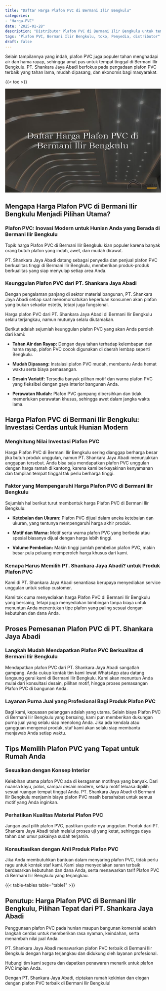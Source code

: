 ```yaml
---
title: "Daftar Harga Plafon PVC di Bermani Ilir Bengkulu"
categories: 
- "Harga-PVC"
date: "2025-01-28"
description: "Distributor Plafon PVC di Bermani Ilir Bengkulu untuk tempat tinggal, perkantoran, dan gerai. Produk unggulan, beragam motif, warna modern, dengan jasa pemasangan dikerjakan oleh tenaga ahli berpengalaman dan garansi resmi!|Jasa penyediaan Plafon PVC di Bermani Ilir Bengkulu bagi kebutuhan tempat tinggal, office, atau ritel, beserta material unggulan dan instalasi oleh tim berpengalaman serta kepastian resmi.|Solusi Plafon PVC di Bermani Ilir Bengkulu yang terpercaya untuk hunian, perkantoran, dan toko, bersama panel unggulan dan penempatan oleh teknisi berpengalaman serta jaminan resmi.|Penjualan Plafon PVC di Bermani Ilir Bengkulu untuk rumah, office, serta gerai, beserta produk unggulan dan pemasangan dikerjakan oleh tim ahli, dilengkapi beserta garansi resmi.}"
tags: "Plafon PVC, Bermani Ilir Bengkulu, toko, Penyedia, distributor"
draft: false
---
```


Selain tampilannya yang indah, plafon PVC juga populer tahan menghadapi air dan hama rayap, sehingga amat pas untuk tempat tinggal di Bermani Ilir Bengkulu. PT. Shankara Jaya Abadi berfokus pada pengadaan plafon PVC terbaik yang tahan lama, mudah dipasang, dan ekonomis bagi masyarakat.

{{< toc >}}

![Daftar Harga Plafon PVC di Bermani Ilir Bengkulu](/images/Harga-PVC/Daftar-Harga-Plafon-PVC-di-Bermani-Ilir-Bengkulu.png)


## Mengapa Harga Plafon PVC di Bermani Ilir Bengkulu Menjadi Pilihan Utama?

### Plafon PVC: Inovasi Modern untuk Hunian Anda yang Berada di Bermani Ilir Bengkulu

Topik harga Plafon PVC di Bermani Ilir Bengkulu kian populer karena banyak orang butuh plafon yang indah, awet, dan mudah dirawat.

PT. Shankara Jaya Abadi datang sebagai penyedia dan penjual plafon PVC berkualitas tinggi di Bermani Ilir Bengkulu, memberikan produk-produk berkualitas yang siap menyulap setiap area Anda.

### Keunggulan Plafon PVC dari PT. Shankara Jaya Abadi

Dengan pengalaman panjang di sektor material bangunan, PT. Shankara Jaya Abadi setiap saat menomorsatukan keperluan konsumen akan plafon yang bukan sekadar estetis, tetapi juga fungsional.

Harga plafon PVC dari PT. Shankara Jaya Abadi di Bermani Ilir Bengkulu selalu terjangkau, namun mutunya selalu diutamakan.

Berikut adalah sejumlah keunggulan plafon PVC yang akan Anda peroleh dari kami:

- **Tahan Air dan Rayap:** Dengan daya tahan terhadap kelembapan dan hama rayap, plafon PVC cocok digunakan di daerah lembap seperti Bengkulu.

- **Mudah Dipasang:** Instalasi plafon PVC mudah, membantu Anda hemat waktu serta biaya pemasangan.

- **Desain Variatif:** Tersedia banyak pilihan motif dan warna plafon PVC yang fleksibel dengan gaya interior bangunan Anda.

- **Perawatan Mudah:** Plafon PVC gampang dibersihkan dan tidak memerlukan perawatan khusus, sehingga awet dalam jangka waktu lama.

## Harga Plafon PVC di Bermani Ilir Bengkulu: Investasi Cerdas untuk Hunian Modern

### Menghitung Nilai Investasi Plafon PVC

Harga Plafon PVC di Bermani Ilir Bengkulu sering dianggap berharga besar jika butuh produk unggulan, namun PT. Shankara Jaya Abadi menunjukkan anggapan tersebut. Anda bisa saja mendapatkan plafon PVC unggulan dengan harga ramah di kantong, karena kami berkeyakinan kenyamanan dan tampilan tempat tinggal tak perlu berharga tinggi.

### Faktor yang Mempengaruhi Harga Plafon PVC di Bermani Ilir Bengkulu

Sejumlah hal berikut turut membentuk harga Plafon PVC di Bermani Ilir Bengkulu:

- **Ketebalan dan Ukuran:** Plafon PVC dijual dalam aneka ketebalan dan ukuran, yang tentunya mempengaruhi harga akhir produk.

- **Motif dan Warna:** Motif serta warna plafon PVC yang berbeda atau spesial biasanya dijual dengan harga lebih tinggi.

- **Volume Pembelian:** Makin tinggi jumlah pembelian plafon PVC, makin besar pula peluang memperoleh harga khusus dari kami.

### Kenapa Harus Memilih PT. Shankara Jaya Abadi? untuk Produk Plafon PVC

Kami di PT. Shankara Jaya Abadi senantiasa berupaya menyediakan service unggulan untuk setiap customer.

Kami tak cuma menyediakan harga Plafon PVC di Bermani Ilir Bengkulu yang bersaing, tetapi juga menyediakan bimbingan tanpa biaya untuk menuntun Anda menentukan tipe plafon yang paling sesuai dengan kebutuhan dan dana Anda.

## Proses Pemesanan Plafon PVC di PT. Shankara Jaya Abadi

### Langkah Mudah Mendapatkan Plafon PVC Berkualitas di Bermani Ilir Bengkulu

Mendapatkan plafon PVC dari PT. Shankara Jaya Abadi sangatlah gampang. Anda cukup kontak tim kami lewat WhatsApp atau datang langsung gerai kami di Bermani Ilir Bengkulu. Kami akan menuntun Anda mulai dari konsultasi desain, pilihan motif, hingga proses pemasangan Plafon PVC di bangunan Anda.

### Layanan Purna Jual yang Profesional Bagi Produk Plafon PVC

Bagi kami, kepuasan pelanggan adalah yang utama. Selain biaya Plafon PVC di Bermani Ilir Bengkulu yang bersaing, kami pun memberikan dukungan purna jual yang selalu siap menolong Anda. Jika ada kendala atau gangguan mengenai produk, staf kami akan selalu siap membantu menjawab Anda setiap waktu.

## Tips Memilih Plafon PVC yang Tepat untuk Rumah Anda

### Sesuaikan dengan Konsep Interior

Kelebihan utama plafon PVC ada di keragaman motifnya yang banyak. Dari nuansa kayu, polos, sampai desain modern, setiap motif leluasa dipilih sesuai ruangan tempat tinggal Anda. PT. Shankara Jaya Abadi di Bermani Ilir Bengkulu menjamin biaya plafon PVC masih bersahabat untuk semua motif yang Anda inginkan.

### Perhatikan Kualitas Material Plafon PVC

Jangan asal pilih plafon PVC, pastikan grade-nya unggulan. Produk dari PT. Shankara Jaya Abadi telah melalui proses uji yang ketat, sehingga daya tahan dan umur pakainya sudah terjamin.

### Konsultasikan dengan Ahli Produk Plafon PVC

Jika Anda membutuhkan bantuan dalam menyaring plafon PVC, tidak perlu ragu untuk kontak staf kami. Kami siap menyediakan saran terbaik berdasarkan kebutuhan dan dana Anda, serta menawarkan tarif Plafon PVC di Bermani Ilir Bengkulu yang terjangkau.

{{< table-tables table="table1" >}}

## Penutup: Harga Plafon PVC di Bermani Ilir Bengkulu, Pilihan Tepat dari PT. Shankara Jaya Abadi

Penggunaan plafon PVC pada hunian maupun bangunan komersial adalah langkah cerdas untuk memberikan rasa nyaman, keindahan, serta menambah nilai jual Anda.

PT. Shankara Jaya Abadi menawarkan plafon PVC terbaik di Bermani Ilir Bengkulu dengan harga terjangkau dan didukung oleh layanan profesional.

Hubungi tim kami segera dan dapatkan penawaran menarik untuk plafon PVC impian Anda.

Dengan PT. Shankara Jaya Abadi, ciptakan rumah kekinian dan elegan dengan plafon PVC terbaik di Bermani Ilir Bengkulu!